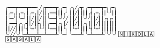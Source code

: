 
╭━━━┳━━━┳━━━╮╱╭┳━━━┳╮╭━╮    ╭╮╱╭┳╮╭━┳━━━┳━╮╭━╮
┃╭━╮┃╭━╮┃╭━╮┃╱┃┃╭━━┫┃┃╭╯    ┃┃╱┃┃┃┃╭┫╭━╮┃┃╰╯┃┃
┃╰━╯┃╰━╯┃┃╱┃┃╱┃┃╰━━┫╰╯╯╱    ┃┃╱┃┃╰╯╯┃┃╱┃┃╭╮╭╮┃
┃╭━━┫╭╮╭┫┃╱┃┣╮┃┃╭━━┫╭╮┃╱    ┃┃╱┃┃╭╮┃┃┃╱┃┃┃┃┃┃┃
┃┃╱╱┃┃┃╰┫╰━╯┃╰╯┃╰━━┫┃┃╰╮    ┃╰━╯┃┃┃╰┫╰━╯┃┃┃┃┃┃
╰╯╱╱╰╯╰━┻━━━┻━━┻━━━┻╯╰━╯    ╰━━━┻╯╰━┻━━━┻╯╰╯╰╯
🄽🄸🄺🄾🄻🄰 🅂🄰🄶🄰🄻🄰
